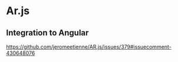 # Ar.js

## Integration to Angular
https://github.com/jeromeetienne/AR.js/issues/379#issuecomment-430648076
